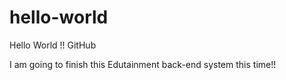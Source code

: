 # hello-world
Hello World !! GitHub

I am going to finish this Edutainment back-end system this time!!
